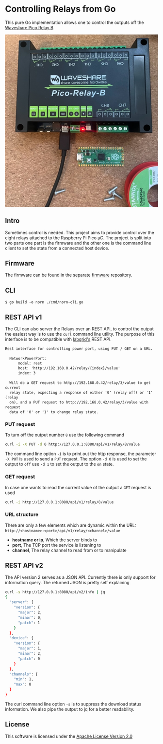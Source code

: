 # Controlling Relays from Go

This pure Go implementation allows one to control the outputs off the [Waveshare Pico Relay B](https://www.waveshare.com/wiki/Pico-Relay-B)

![Waveshare Pico Relay B](doc/assets/waveshare-pico-relay-b.jpg)

## Intro

Sometimes control is needed. This project aims to provide control over the eight relays attached to the Raspberry Pi Pico µC. The project is split into two parts one part is the firmware and the other one is the command line client to set the state from a connected host device.


## Firmware

The firmware can be found in the separate [firmware](https://github.com/nornforge/firmware) repository.

## CLI

```
$ go build -o norn ./cmd/norn-cli.go
```

## REST API v1

The CLI can also server the Relays over an REST API, to control the output the easiest way is to use the `curl` command line utility. The purpose of this interface is to be compatible with [labgrid's](https://github.com/labgrid-project/labgrid/blob/master/labgrid/driver/power/rest.py) REST API.

```
Rest interface for controlling power port, using PUT / GET on a URL.

  NetworkPowerPort:
      model: rest
      host: 'http://192.168.0.42/relay/{index}/value'
      index: 3

  Will do a GET request to http://192.168.0.42/relay/3/value to get current
  relay state, expecting a response of either '0' (relay off) or '1' (relay
  on), and a PUT request to http://192.168.0.42/relay/3/value with request
  data of '0' or '1' to change relay state.
```

### PUT request

To turn off the output number `8` use the following command

```sh
curl -i -X PUT -d 0 http://127.0.0.1:8080/api/v1/relay/8/value
```

The command line option `-i` is to print out the http response, the parameter `-X PUT` is used to send a `PUT` request. The option `-d 0` is used to set the output to `off` use `-d 1` to set the output to the `on` state.

### GET request

In case one wants to read the current value of the output a `GET` request is used

```sh
curl -i http://127.0.0.1:8080/api/v1/relay/8/value
```

### URL structure

There are only a few elements which are dynamic within the URL: `http://<hostname>:<port>/api/v1/relay/<channel>/value`

- **hostname or ip**, Which the server binds to
- **port**, The TCP port the service is listening to
- **channel**, The relay channel to read from or to manipulate

## REST API v2

The API version 2 serves as a JSON API. Currently there is only support for information query. The returned JSON is pretty self explaining

```sh
curl -s http://127.0.0.1:8080/api/v2/info | jq
{
  "server": {
    "version": {
      "major": 2,
      "minor": 0,
      "patch": 1
    }
  },
  "device": {
    "version": {
      "major": 1,
      "minor": 2,
      "patch": 0
    }
  },
  "channels": {
    "min": 1,
    "max": 8
  }
}
```
The curl command line option `-s` is to suppress the download status information. We also pipe the output to jq for a better readability.


## License

This software is licensed under the [Apache License Version 2.0](LICENSE)